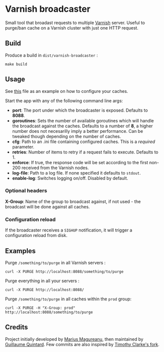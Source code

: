 # Varnish broadcaster

Small tool that broadast requests to multiple [Varnish](https://www.varnish-cache.org/) server. Useful to purge/ban cache on a Varnish cluster with just one HTTP request.

## Build

Produce a build in `dist/varnish-broadcaster` :

```shell
make build
```

## Usage

See [this](caches.ini) file as an example on how to configure your caches.

Start the app with any of the following command line args:

- **port**: The port under which the broadcaster is exposed. Defaults to **8088**.
- **goroutines**: Sets the number of available goroutines which will handle the broadcast against the caches. Defaults to a number of **8**, a higher number does not necesarilly imply a better performance. Can be tweaked though depending on the number of caches.
- **cfg**: Path to an .ini file containing configured caches. This is a _required_ parameter.
- **retries**: Number of items to retry if a request fails to execute. Defaults to 1.
- **enforce**: If true, the response code will be set according to the first non-200 received from the Varnish nodes.
- **log-file**: Path to a log file. If none specified it defaults to `stdout`.
- **enable-log**: Switches logging on/off. Disabled by default.

### Optional headers

**X-Group**: Name of the group to broadcast against, if not used - the broadcast will be done against all caches.

### Configuration reload

If the broadcaster receives a `SIGHUP` notification, it will trigger a configuration reload from disk.

## Examples

Purge `/something/to/purge` in all Varnish servers :

```shell
curl -X PURGE http://localhost:8088/something/to/purge
```

Purge everything in all your servers :

```
curl -X PURGE http://localhost:8088/
```

Purge `/something/to/purge` in all caches within the `prod` group:

```shell
curl -X PURGE -H "X-Group: prod" http://localhost:8088/something/to/purge
```

## Credits

Project initially developed by [Marius Magureanu](https://github.com/mariusmagureanu), then maintained by [Guillaume Quintard](https://github.com/gquintard/broadcaster). Few commits are also inspired by [Timothy Clarke's fork](https://github.com/timothyclarke/http-request-broadcaster).
